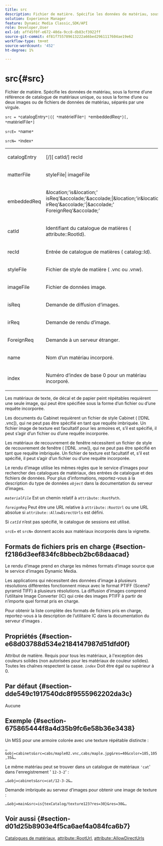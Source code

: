 ```yaml
---
title: src
description: Fichier de matière. Spécifie les données de matériau, sous la forme d’une référence de catalogue de matériaux unique, ou sous la forme d’une ou deux images ou de fichiers de données de matériau, séparés par une virgule.
solution: Experience Manager
feature: Dynamic Media Classic,SDK/API
role: Developer,User
exl-id: aff45f0f-e672-40da-9cc8-db83cf3922ff
source-git-commit: 4f81f755789613222a66bed2961117604ae19e62
workflow-type: tm+mt
source-wordcount: '452'
ht-degree: 1%

---
```


# src{#src}

Fichier de matière. Spécifie les données de matériau, sous la forme d’une référence de catalogue de matériaux unique, ou sous la forme d’une ou deux images ou de fichiers de données de matériau, séparés par une virgule.

`src = *`catalogEntry`*|{{ *`matérielFile`*| *`embeddedReq`*}[, *`matérielFile`*]`

`srcE= *`name`*`

`srcN= *`index`*`

<table id="simpletable_A64C4F084C0A4DDCA45A921D4BD7AAEA"> 
 <tr class="strow"> 
  <td class="stentry"> <p><span class="varname"> catalogEntry</span> </p></td> 
  <td class="stentry"> <p><span class="codeph">[/][<span class="varname"> catId</span>/]<span class="varname"> recId</span></span> </p></td> 
 </tr> 
 <tr class="strow"> 
  <td class="stentry"> <span class="varname"> matterFile</span> </td> 
  <td class="stentry"> <p><span class="codeph"> <span class="varname"> styleFile</span>|<span class="varname"> imageFile</span></span> </p> </td> 
 </tr> 
 <tr class="strow"> 
  <td class="stentry"> <p><span class="varname"> embeddedReq</span> </p> </td> 
  <td class="stentry"> <p><span class="codeph">&location;'is&location;'<span class="varname"> isReq</span>'&accolade;'&accolade;|&location;'ir&location;'<span class="varname"> irReq</span>'&accolade;'|&accolade;'<span class="varname"> ForeignReq</span>'&accolade;'</span> </p></td> 
 </tr> 
 <tr class="strow"> 
  <td class="stentry"> <p><span class="varname"> catId</span> </p></td> 
  <td class="stentry"> <p>Identifiant du catalogue de matières (<span class="codeph"> attribute::RootId</span>). </p></td> 
 </tr> 
 <tr class="strow"> 
  <td class="stentry"> <p><span class="varname"> recId</span> </p></td> 
  <td class="stentry"> <p>Entrée de catalogue de matières (<span class="codeph"> catalog::Id</span>). </p></td> 
 </tr> 
 <tr class="strow"> 
  <td class="stentry"> <p><span class="varname"> styleFile</span> </p></td> 
  <td class="stentry"> <p>Fichier de style de matière (<span class="filepath"> .vnc</span> ou <span class="filepath"> .vnw</span>). </p></td> 
 </tr> 
 <tr class="strow"> 
  <td class="stentry"> <p><span class="varname"> imageFile</span> </p></td> 
  <td class="stentry"> <p>Fichier de données image. </p></td> 
 </tr> 
 <tr class="strow"> 
  <td class="stentry"> <p><span class="varname"> isReq</span> </p></td> 
  <td class="stentry"> <p>Demande de diffusion d’images. </p></td> 
 </tr> 
 <tr class="strow"> 
  <td class="stentry"> <p><span class="varname"> irReq</span> </p></td> 
  <td class="stentry"> <p>Demande de rendu d’image. </p></td> 
 </tr> 
 <tr class="strow"> 
  <td class="stentry"> <p><span class="varname"> ForeignReq</span> </p></td> 
  <td class="stentry"> <p>Demande à un serveur étranger. </p></td> 
 </tr> 
 <tr class="strow"> 
  <td class="stentry"> <p><span class="varname"> name</span> </p></td> 
  <td class="stentry"> <p>Nom d’un matériau incorporé. </p></td> 
 </tr> 
 <tr class="strow"> 
  <td class="stentry"> <p><span class="varname"> index</span> </p></td> 
  <td class="stentry"> <p>Numéro d’index de base 0 pour un matériau incorporé. </p></td> 
 </tr> 
</table>

Les matériaux de texte, de décal et de papier peint répétables requièrent une seule image, qui peut être spécifiée sous la forme d’un fichier ou d’une requête incorporée.

Les documents du Cabinet requièrent un fichier de style Cabinet ( [!DNL .vnc]), qui ne peut pas être spécifié en tant que requête imbriquée. Un fichier image de texture est facultatif pour les armoires et, s’il est spécifié, il peut s’agir d’un fichier ou d’une requête incorporée.

Les matériaux de recouvrement de fenêtre nécessitent un fichier de style de recouvrement de fenêtre ( [!DNL .vnw]), qui ne peut pas être spécifié en tant que requête imbriquée. Un fichier de texture est facultatif et, s’il est spécifié, il peut s’agir d’un fichier ou d’une requête incorporée.

Le rendu d’image utilise les mêmes règles que le service d’images pour rechercher des catalogues de matériaux, des entrées de catalogue et des fichiers de données. Pour plus d’informations, reportez-vous à la description du type de données *`object`* dans la documentation du serveur d’images.

*`materialFile`* Est un chemin relatif à `attribute::RootPath`.

*`foreignReq`* Peut être une URL relative à `attribute::RootUrl` ou une URL absolue si `attribute::AllowDirectUrls` est défini.

Si *`catId`* n’est pas spécifié, le catalogue de sessions est utilisé.

`srcE=` et `srcN=` donnent accès aux matériaux incorporés dans la vignette.

## Formats de fichiers pris en charge {#section-f2186d3eef834fc8bbecb2bc68daacad}

Le rendu d’image prend en charge les mêmes formats d’image source que le service d’images Dynamic Media.

Les applications qui nécessitent des données d’image à plusieurs résolutions différentes fonctionnent mieux avec le format PTIFF (Scene7 pyramid TIFF) à plusieurs résolutions. La diffusion d’images comprend l’utilitaire Image Converter (IC) qui crée des images PTIFF à partir de n’importe quel format pris en charge.

Pour obtenir la liste complète des formats de fichiers pris en charge, reportez-vous à la description de l’utilitaire IC dans la documentation du serveur d’images .

## Propriétés {#section-e68d03788d534e2184147987d51dfd0f}

Attribut de matière. Requis pour tous les matériaux, à l&#39;exception des couleurs solides (non autorisées pour les matériaux de couleur solides). Toutes les chaînes respectent la casse. *`index`* Doit être égal ou supérieur à 0.

## Par défaut {#section-dde549c1917540dc8f9555962202da3c}

Aucune

## Exemple {#section-675865444f8a4d35b9fc6e58b36e3438}

Un MSS pour une armoire colorée avec une texture répétable distincte :

`…&obj=cabinets&src=cabs/maple02.vnc,cabs/maple.jpg&res=40&color=185,105,35&…`

Le même matériau peut se trouver dans un catalogue de matériaux `'cat`&#39; dans l&#39;enregistrement &#39; `12-3-2`&#39; :

`…&obj=cabinets&src=cat/12-3-2&…`

Demande imbriquée au serveur d’images pour obtenir une image de texture :

`…&obj=main&src=is{texCatalog/texture123?res=30}&res=30&…`

## Voir aussi {#section-d01d25b8903e4f5ca6aef4a084fca6b7}

[Catalogues de matériaux](../../../../../ir-api/http-protocol/image-rendering-api-ref/c-ir-http-protocol-ref/c-ir-http-protocol-syntax-and-features/c-ir-http-material-catalogs/c-ir-http-material-catalogs.md#concept-772742c1688f420a88a56f5136ad1db2), [attribute::RootUrl](../../../../../ir-api/material-cat/image-rendering-api-ref/c-ir-material-catalog/c-ir-attributes-reference/r-ir-rooturl.md#reference-b8d706a573814802bd6794223cc78402), [attribute::AllowDirectUrls](../../../../../ir-api/material-cat/image-rendering-api-ref/c-ir-material-catalog/c-ir-attributes-reference/r-ir-allowdirecturls.md#reference-02000c0f3c494292bad8425d06268882)
